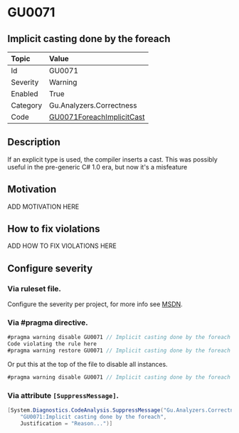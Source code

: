 # GU0071
## Implicit casting done by the foreach

| Topic    | Value
| :--      | :--
| Id       | GU0071
| Severity | Warning
| Enabled  | True
| Category | Gu.Analyzers.Correctness
| Code     | [GU0071ForeachImplicitCast](https://github.com/DotNetAnalyzers/Gu.Analyzers/blob/master/Gu.Analyzers/GU0071ForeachImplicitCast.cs)

## Description

If an explicit type is used, the compiler inserts a cast. This was possibly useful in the pre-generic C# 1.0 era, but now it's a misfeature

## Motivation

ADD MOTIVATION HERE

## How to fix violations

ADD HOW TO FIX VIOLATIONS HERE

<!-- start generated config severity -->
## Configure severity

### Via ruleset file.

Configure the severity per project, for more info see [MSDN](https://msdn.microsoft.com/en-us/library/dd264949.aspx).

### Via #pragma directive.
```C#
#pragma warning disable GU0071 // Implicit casting done by the foreach
Code violating the rule here
#pragma warning restore GU0071 // Implicit casting done by the foreach
```

Or put this at the top of the file to disable all instances.
```C#
#pragma warning disable GU0071 // Implicit casting done by the foreach
```

### Via attribute `[SuppressMessage]`.

```C#
[System.Diagnostics.CodeAnalysis.SuppressMessage("Gu.Analyzers.Correctness", 
    "GU0071:Implicit casting done by the foreach", 
    Justification = "Reason...")]
```
<!-- end generated config severity -->